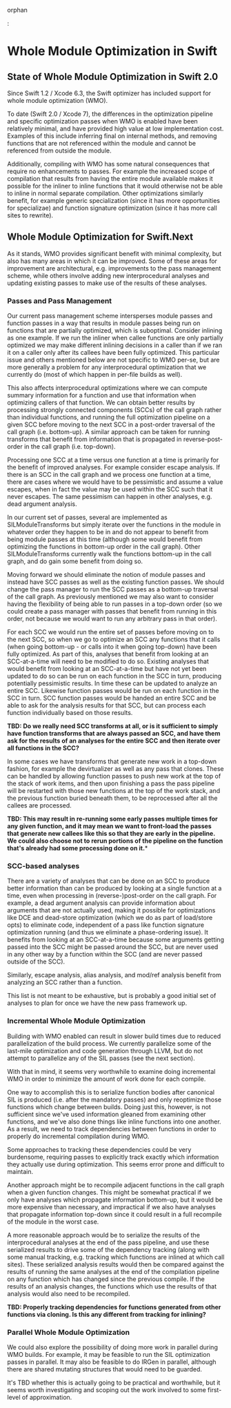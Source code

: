 orphan

:   

Whole Module Optimization in Swift
==================================

State of Whole Module Optimization in Swift 2.0
-----------------------------------------------

Since Swift 1.2 / Xcode 6.3, the Swift optimizer has included support
for whole module optimization (WMO).

To date (Swift 2.0 / Xcode 7), the differences in the optimization
pipeline and specific optimization passes when WMO is enabled have been
relatively minimal, and have provided high value at low implementation
cost. Examples of this include inferring final on internal methods, and
removing functions that are not referenced within the module and cannot
be referenced from outside the module.

Additionally, compiling with WMO has some natural consequences that
require no enhancements to passes. For example the increased scope of
compilation that results from having the entire module available makes
it possible for the inliner to inline functions that it would otherwise
not be able to inline in normal separate compilation. Other
optimizations similarly benefit, for example generic specialization
(since it has more opportunities for specializae) and function signature
optimization (since it has more call sites to rewrite).

Whole Module Optimization for Swift.Next
----------------------------------------

As it stands, WMO provides significant benefit with minimal complexity,
but also has many areas in which it can be improved. Some of these areas
for improvement are architectural, e.g. improvements to the pass
management scheme, while others involve adding new interprocedural
analyses and updating existing passes to make use of the results of
these analyses.

### Passes and Pass Management

Our current pass management scheme intersperses module passes and
function passes in a way that results in module passes being run on
functions that are partially optimized, which is suboptimal. Consider
inlining as one example. If we run the inliner when callee functions are
only partially optimized we may make different inlining decisions in a
caller than if we ran it on a caller only after its callees have been
fully optimized. This particular issue and others mentioned below are
not specific to WMO per-se, but are more generally a problem for any
interprocedural optimization that we currently do (most of which happen
in per-file builds as well).

This also affects interprocedural optimizations where we can compute
summary information for a function and use that information when
optimizing callers of that function. We can obtain better results by
processing strongly connected components (SCCs) of the call graph rather
than individual functions, and running the full optimization pipeline on
a given SCC before moving to the next SCC in a post-order traversal of
the call graph (i.e. bottom-up). A similar approach can be taken for
running transforms that benefit from information that is propagated in
reverse-post-order in the call graph (i.e. top-down).

Processing one SCC at a time versus one function at a time is primarily
for the benefit of improved analyses. For example consider escape
analysis. If there is an SCC in the call graph and we process one
function at a time, there are cases where we would have to be
pessimistic and assume a value escapes, when in fact the value may be
used within the SCC such that it never escapes. The same pessimism can
happen in other analyses, e.g. dead argument analysis.

In our current set of passes, several are implemented as
SILModuleTransforms but simply iterate over the functions in the module
in whatever order they happen to be in and do not appear to benefit from
being module passes at this time (although some would benefit from
optimizing the functions in bottom-up order in the call graph). Other
SILModuleTransforms currently walk the functions bottom-up in the call
graph, and do gain some benefit from doing so.

Moving forward we should eliminate the notion of module passes and
instead have SCC passes as well as the existing function passes. We
should change the pass manager to run the SCC passes as a bottom-up
traversal of the call graph. As previously mentioned we may also want to
consider having the flexibility of being able to run passes in a
top-down order (so we could create a pass manager with passes that
benefit from running in this order, not because we would want to run any
arbitrary pass in that order).

For each SCC we would run the entire set of passes before moving on to
the next SCC, so when we go to optimize an SCC any functions that it
calls (when going bottom-up - or calls into it when going top-down) have
been fully optimized. As part of this, analyses that benefit from
looking at an SCC-at-a-time will need to be modified to do so. Existing
analyses that would benefit from looking at an SCC-at-a-time but have
not yet been updated to do so can be run on each function in the SCC in
turn, producing potentially pessimistic results. In time these can be
updated to analyze an entire SCC. Likewise function passes would be run
on each function in the SCC in turn. SCC function passes would be handed
an entire SCC and be able to ask for the analysis results for that SCC,
but can process each function individually based on those results.

**TBD: Do we really need SCC transforms at all, or is it sufficient to
simply have function transforms that are always passed an SCC, and have
them ask for the results of an analyses for the entire SCC and then
iterate over all functions in the SCC?**

In some cases we have transforms that generate new work in a top-down
fashion, for example the devirtualizer as well as any pass that clones.
These can be handled by allowing function passes to push new work at the
top of the stack of work items, and then upon finishing a pass the pass
pipeline will be restarted with those new functions at the top of the
work stack, and the previous function buried beneath them, to be
reprocessed after all the callees are processed.

**TBD: This may result in re-running some early passes multiple times
for any given function, and it may mean we want to front-load the passes
that generate new callees like this so that they are early in the
pipeline. We could also choose not to rerun portions of the pipeline on
the function that's already had some processing done on it.**\*

### SCC-based analyses

There are a variety of analyses that can be done on an SCC to produce
better information than can be produced by looking at a single function
at a time, even when processing in (reverse-)post-order on the call
graph. For example, a dead argument analysis can provide information
about arguments that are not actually used, making it possible for
optimizations like DCE and dead-store optimization (which we do as part
of load/store opts) to eliminate code, independent of a pass like
function signature optimization running (and thus we eliminate a
phase-ordering issue). It benefits from looking at an SCC-at-a-time
because some arguments getting passed into the SCC might be passed
around the SCC, but are never used in any other way by a function within
the SCC (and are never passed outside of the SCC).

Similarly, escape analysis, alias analysis, and mod/ref analysis benefit
from analyzing an SCC rather than a function.

This list is not meant to be exhaustive, but is probably a good initial
set of analyses to plan for once we have the new pass framework up.

### Incremental Whole Module Optimization

Building with WMO enabled can result in slower build times due to
reduced parallelization of the build process. We currently parallelize
some of the last-mile optimization and code generation through LLVM, but
do not attempt to parallelize any of the SIL passes (see the next
section).

With that in mind, it seems very worthwhile to examine doing incremental
WMO in order to minimize the amount of work done for each compile.

One way to accomplish this is to serialize function bodies after
canonical SIL is produced (i.e. after the mandatory passes) and only
reoptimize those functions which change between builds. Doing just this,
however, is not sufficient since we've used information gleaned from
examining other functions, and we've also done things like inline
functions into one another. As a result, we need to track dependencies
between functions in order to properly do incremental compilation during
WMO.

Some approaches to tracking these dependencies could be very burdensome,
requiring passes to explicitly track exactly which information they
actually use during optimization. This seems error prone and difficult
to maintain.

Another approach might be to recompile adjacent functions in the call
graph when a given function changes. This might be somewhat practical if
we only have analyses which propagate information bottom-up, but it
would be more expensive than necessary, and impractical if we also have
analyses that propagate information top-down since it could result in a
full recompile of the module in the worst case.

A more reasonable approach would be to serialize the results of the
interprocedural analyses at the end of the pass pipeline, and use these
serialized results to drive some of the dependency tracking (along with
some manual tracking, e.g. tracking which functions are inlined at which
call sites). These serialized analysis results would then be compared
against the results of running the same analyses at the end of the
compilation pipeline on any function which has changed since the
previous compile. If the results of an analysis changes, the functions
which use the results of that analysis would also need to be recompiled.

**TBD: Properly tracking dependencies for functions generated from other
functions via cloning. Is this any different from tracking for
inlining?**

### Parallel Whole Module Optimization

We could also explore the possibility of doing more work in parallel
during WMO builds. For example, it may be feasible to run the SIL
optimization passes in parallel. It may also be feasible to do IRGen in
parallel, although there are shared mutating structures that would need
to be guarded.

It's TBD whether this is actually going to be practical and worthwhile,
but it seems worth investigating and scoping out the work involved to
some first-level of approximation.
